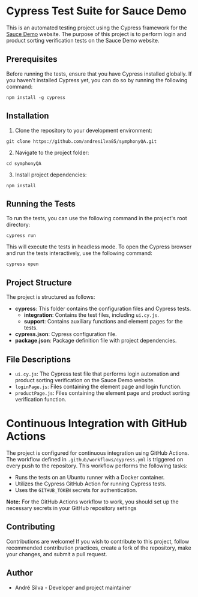 # Cypress Test Suite for Sauce Demo

This is an automated testing project using the Cypress framework for the [Sauce Demo](https://www.saucedemo.com) website. The purpose of this project is to perform login and product sorting verification tests on the Sauce Demo website.

## Prerequisites

Before running the tests, ensure that you have Cypress installed globally. If you haven't installed Cypress yet, you can do so by running the following command:

```
npm install -g cypress
```

## Installation

1. Clone the repository to your development environment:

```
git clone https://github.com/andresilva85/symphonyQA.git
```

2. Navigate to the project folder:

```
cd symphonyQA
```

3. Install project dependencies:

```
npm install
```

## Running the Tests

To run the tests, you can use the following command in the project's root directory:

```
cypress run
```

This will execute the tests in headless mode. To open the Cypress browser and run the tests interactively, use the following command:

```
cypress open
```

## Project Structure

The project is structured as follows:

- **cypress**: This folder contains the configuration files and Cypress tests.
  - **integration**: Contains the test files, including `ui.cy.js`.
  - **support**: Contains auxiliary functions and element pages for the tests.
- **cypress.json**: Cypress configuration file.
- **package.json**: Package definition file with project dependencies.

## File Descriptions

- `ui.cy.js`: The Cypress test file that performs login automation and product sorting verification on the Sauce Demo website.
- `loginPage.js`: Files containing the element page and login function.
- `productPage.js`: Files containing the element page and product sorting verification function.

# Continuous Integration with GitHub Actions

The project is configured for continuous integration using GitHub Actions. The workflow defined in `.github/workflows/cypress.yml` is triggered on every push to the repository. This workflow performs the following tasks:

- Runs the tests on an Ubuntu runner with a Docker container.
- Utilizes the Cypress GitHub Action for running Cypress tests.
- Uses the `GITHUB_TOKEN` secrets for authentication.

**Note:** For the GitHub Actions workflow to work, you should set up the necessary secrets in your GitHub repository settings

## Contributing

Contributions are welcome! If you wish to contribute to this project, follow recommended contribution practices, create a fork of the repository, make your changes, and submit a pull request.

## Author

- André Silva - Developer and project maintainer